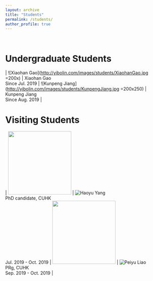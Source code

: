 ```yaml
---
layout: archive
title: "Students"
permalink: /students/
author_profile: true
---
```


<br>

Undergraduate Students
======

| ![Xiaohan Gao](http://yibolin.com/images/students/XiaohanGao.jpg =200x) | Xiaohan Gao<br>Since Jul. 2019 | ![Kunpeng Jiang](http://yibolin.com/images/students/KunpengJiang.jpg =200x250) | Kunpeng Jiang<br>Since Aug. 2019 |

Visiting Students
======

| <img src="http://yibolin.com/images/students/HaoyuYang.jpg" style="width:200px;" /> | ![Haoyu Yang](https://phdyang007.github.io/)<br>PhD candidate, CUHK<br>Jul. 2019 - Oct. 2019 | <img src="http://yibolin.com/images/students/PeiyuLiao.jpg" style="width:200px;" /> | ![Peiyu Liao](https://enzoleo.github.io/)<br>PRg, CUHK<br>Sep. 2019 - Oct. 2019 |
